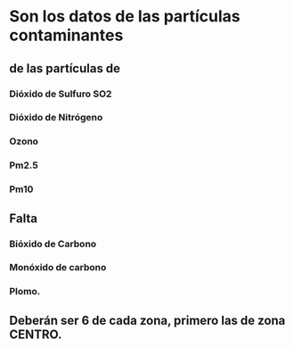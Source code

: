 # Son los datos de las partículas contaminantes
## de las partículas de 
### Dióxido de Sulfuro SO2
### Dióxido de Nitrógeno
### Ozono
### Pm2.5
### Pm10
 
## Falta 
### Bióxido de Carbono
### Monóxido de carbono
### Plomo.
 
## Deberán ser 6 de cada zona, primero las de zona CENTRO.
 
